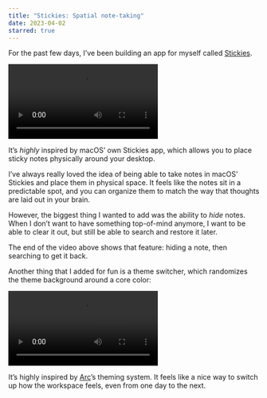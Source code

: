 ```yaml
---
title: "Stickies: Spatial note-taking"
date: 2023-04-02
starred: true
---
```


For the past few days, I’ve been building an app for myself called [Stickies](https://stickies.ben.page).

<video src="/posts/stickies/stickies.mp4" controls playsinline></video>

It’s _highly_ inspired by macOS’ own Stickies app, which allows you to place sticky notes physically around your desktop.

I’ve always really loved the idea of being able to take notes in macOS’ Stickies and place them in physical space. It feels like the notes sit in a predictable spot, and you can organize them to match the way that thoughts are laid out in your brain.

However, the biggest thing I wanted to add was the ability to _hide_ notes. When I don’t want to have something top-of-mind anymore, I want to be able to clear it out, but still be able to search and restore it later.

The end of the video above shows that feature: hiding a note, then searching to get it back.

Another thing that I added for fun is a theme switcher, which randomizes the theme background around a core color:

<video src="/posts/stickies/stickies_theme.mp4" controls playsinline></video>

It’s highly inspired by [Arc](https://arc.net)’s theming system. It feels like a nice way to switch up how the workspace feels, even from one day to the next.
